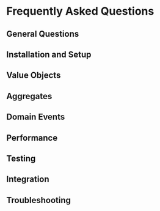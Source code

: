 # Frequently Asked Questions

## General Questions
## Installation and Setup
## Value Objects
## Aggregates
## Domain Events
## Performance
## Testing
## Integration
## Troubleshooting
